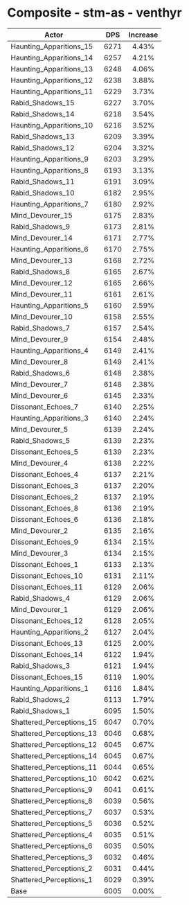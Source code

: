 # Composite - stm-as - venthyr
| Actor | DPS | Increase |
|---|:---:|:---:|
|Haunting_Apparitions_15|6271|4.43%|
|Haunting_Apparitions_14|6257|4.21%|
|Haunting_Apparitions_13|6248|4.06%|
|Haunting_Apparitions_12|6238|3.88%|
|Haunting_Apparitions_11|6229|3.73%|
|Rabid_Shadows_15|6227|3.70%|
|Rabid_Shadows_14|6218|3.54%|
|Haunting_Apparitions_10|6216|3.52%|
|Rabid_Shadows_13|6209|3.39%|
|Rabid_Shadows_12|6204|3.32%|
|Haunting_Apparitions_9|6203|3.29%|
|Haunting_Apparitions_8|6193|3.13%|
|Rabid_Shadows_11|6191|3.09%|
|Rabid_Shadows_10|6182|2.95%|
|Haunting_Apparitions_7|6180|2.92%|
|Mind_Devourer_15|6175|2.83%|
|Rabid_Shadows_9|6173|2.81%|
|Mind_Devourer_14|6171|2.77%|
|Haunting_Apparitions_6|6170|2.75%|
|Mind_Devourer_13|6168|2.72%|
|Rabid_Shadows_8|6165|2.67%|
|Mind_Devourer_12|6165|2.66%|
|Mind_Devourer_11|6161|2.61%|
|Haunting_Apparitions_5|6160|2.59%|
|Mind_Devourer_10|6158|2.55%|
|Rabid_Shadows_7|6157|2.54%|
|Mind_Devourer_9|6154|2.48%|
|Haunting_Apparitions_4|6149|2.41%|
|Mind_Devourer_8|6149|2.41%|
|Rabid_Shadows_6|6148|2.38%|
|Mind_Devourer_7|6148|2.38%|
|Mind_Devourer_6|6145|2.33%|
|Dissonant_Echoes_7|6140|2.25%|
|Haunting_Apparitions_3|6140|2.24%|
|Mind_Devourer_5|6139|2.24%|
|Rabid_Shadows_5|6139|2.23%|
|Dissonant_Echoes_5|6139|2.23%|
|Mind_Devourer_4|6138|2.22%|
|Dissonant_Echoes_4|6137|2.21%|
|Dissonant_Echoes_3|6137|2.20%|
|Dissonant_Echoes_2|6137|2.19%|
|Dissonant_Echoes_8|6136|2.19%|
|Dissonant_Echoes_6|6136|2.18%|
|Mind_Devourer_2|6135|2.16%|
|Dissonant_Echoes_9|6134|2.15%|
|Mind_Devourer_3|6134|2.15%|
|Dissonant_Echoes_1|6133|2.13%|
|Dissonant_Echoes_10|6131|2.11%|
|Dissonant_Echoes_11|6129|2.06%|
|Rabid_Shadows_4|6129|2.06%|
|Mind_Devourer_1|6129|2.06%|
|Dissonant_Echoes_12|6128|2.05%|
|Haunting_Apparitions_2|6127|2.04%|
|Dissonant_Echoes_13|6125|2.00%|
|Dissonant_Echoes_14|6122|1.94%|
|Rabid_Shadows_3|6121|1.94%|
|Dissonant_Echoes_15|6119|1.90%|
|Haunting_Apparitions_1|6116|1.84%|
|Rabid_Shadows_2|6113|1.79%|
|Rabid_Shadows_1|6095|1.50%|
|Shattered_Perceptions_15|6047|0.70%|
|Shattered_Perceptions_13|6046|0.68%|
|Shattered_Perceptions_12|6045|0.67%|
|Shattered_Perceptions_14|6045|0.67%|
|Shattered_Perceptions_11|6044|0.65%|
|Shattered_Perceptions_10|6042|0.62%|
|Shattered_Perceptions_9|6041|0.61%|
|Shattered_Perceptions_8|6039|0.56%|
|Shattered_Perceptions_7|6037|0.53%|
|Shattered_Perceptions_5|6036|0.52%|
|Shattered_Perceptions_4|6035|0.51%|
|Shattered_Perceptions_6|6035|0.50%|
|Shattered_Perceptions_3|6032|0.46%|
|Shattered_Perceptions_2|6031|0.44%|
|Shattered_Perceptions_1|6029|0.39%|
|Base|6005|0.00%|
